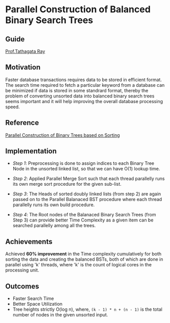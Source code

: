 # Parallel Construction of Balanced Binary Search Trees

## Guide

[Prof.Tathagata Ray](https://universe.bits-pilani.ac.in/hyderabad/tathagatr/Profile)

## Motivation

Faster database transactions requires data to be stored in efficient format. The search time required to fetch a particular keyword from a database can be minimized if data is stored in some standrard format, thereby the problem of converting unsorted data into balanced binary search trees seems important and it will help improving the overall database processing speed.

## Reference

[Parallel Construction of Binary Trees based on Sorting](https://www.vestnik-donstu.ru/jour/article/view/1440/1429)

## Implementation 

- *Step 1*: Preprocessing is done to assign indices to each Binary Tree Node in the unsorted linked list, so that we can have O(1) lookup time.

- *Step 2*: Applied Parallel Merge Sort such that each thread parallelly runs its own merge sort procedure for the given sub-list.

- *Step 3*: The Heads of sorted doubly linked lists (from step 2) are again passed on to the Parallel Balanaced BST procedure where each thread parallelly runs its own build procedure.

- *Step 4*: The Root nodes of the Balanaced Binary Search Trees (from Step 3) can provide better Time Complexity as a given item can be searched parallelly among all the trees.

## Achievements

Achieved **60% improvement** in the Time complexity cumulatively for both sorting the data and creating the balanced BSTs, both of which are done in parallel using 'k' threads, where 'k' is the count of logical cores in the processing unit.

## Outcomes

- Faster Search Time
- Better Space Utilization
- Tree heights strictly O(log n), where, `(k - 1) * n + (n - 1)` is the total number of nodes in the given unsorted input.
